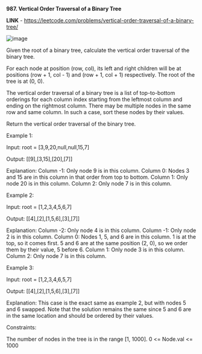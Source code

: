 **987. Vertical Order Traversal of a Binary Tree**

**LINK** - https://leetcode.com/problems/vertical-order-traversal-of-a-binary-tree/

![image](https://user-images.githubusercontent.com/92528845/188957540-08b78be2-b308-4bdb-9d75-ca714c93ec75.png)


Given the root of a binary tree, calculate the vertical order traversal of the binary tree.

For each node at position (row, col), its left and right children will be at positions (row + 1, col - 1) and (row + 1, col + 1) respectively. The root of the tree is at (0, 0).

The vertical order traversal of a binary tree is a list of top-to-bottom orderings for each column index starting from the leftmost column and ending on the rightmost column. There may be multiple nodes in the same row and same column. In such a case, sort these nodes by their values.

Return the vertical order traversal of the binary tree.

 
Example 1:

Input: root = [3,9,20,null,null,15,7]

Output: [[9],[3,15],[20],[7]]

Explanation:
Column -1: Only node 9 is in this column.
Column 0: Nodes 3 and 15 are in this column in that order from top to bottom.
Column 1: Only node 20 is in this column.
Column 2: Only node 7 is in this column.


Example 2:

Input: root = [1,2,3,4,5,6,7]

Output: [[4],[2],[1,5,6],[3],[7]]

Explanation:
Column -2: Only node 4 is in this column.
Column -1: Only node 2 is in this column.
Column 0: Nodes 1, 5, and 6 are in this column.
          1 is at the top, so it comes first.
          5 and 6 are at the same position (2, 0), so we order them by their value, 5 before 6.
Column 1: Only node 3 is in this column.
Column 2: Only node 7 is in this column.


Example 3:

Input: root = [1,2,3,4,6,5,7]

Output: [[4],[2],[1,5,6],[3],[7]]

Explanation:
This case is the exact same as example 2, but with nodes 5 and 6 swapped.
Note that the solution remains the same since 5 and 6 are in the same location and should be ordered by their values.


Constraints:

The number of nodes in the tree is in the range [1, 1000].
0 <= Node.val <= 1000
